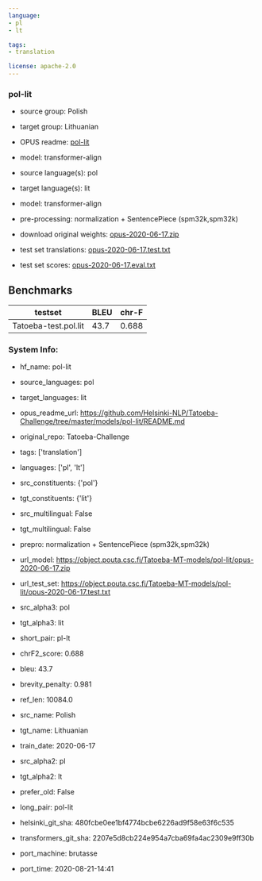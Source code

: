 ```yaml
---
language: 
- pl
- lt

tags:
- translation

license: apache-2.0
---
```


### pol-lit

* source group: Polish 
* target group: Lithuanian 
*  OPUS readme: [pol-lit](https://github.com/Helsinki-NLP/Tatoeba-Challenge/tree/master/models/pol-lit/README.md)

*  model: transformer-align
* source language(s): pol
* target language(s): lit
* model: transformer-align
* pre-processing: normalization + SentencePiece (spm32k,spm32k)
* download original weights: [opus-2020-06-17.zip](https://object.pouta.csc.fi/Tatoeba-MT-models/pol-lit/opus-2020-06-17.zip)
* test set translations: [opus-2020-06-17.test.txt](https://object.pouta.csc.fi/Tatoeba-MT-models/pol-lit/opus-2020-06-17.test.txt)
* test set scores: [opus-2020-06-17.eval.txt](https://object.pouta.csc.fi/Tatoeba-MT-models/pol-lit/opus-2020-06-17.eval.txt)

## Benchmarks

| testset               | BLEU  | chr-F |
|-----------------------|-------|-------|
| Tatoeba-test.pol.lit 	| 43.7 	| 0.688 |


### System Info: 
- hf_name: pol-lit

- source_languages: pol

- target_languages: lit

- opus_readme_url: https://github.com/Helsinki-NLP/Tatoeba-Challenge/tree/master/models/pol-lit/README.md

- original_repo: Tatoeba-Challenge

- tags: ['translation']

- languages: ['pl', 'lt']

- src_constituents: {'pol'}

- tgt_constituents: {'lit'}

- src_multilingual: False

- tgt_multilingual: False

- prepro:  normalization + SentencePiece (spm32k,spm32k)

- url_model: https://object.pouta.csc.fi/Tatoeba-MT-models/pol-lit/opus-2020-06-17.zip

- url_test_set: https://object.pouta.csc.fi/Tatoeba-MT-models/pol-lit/opus-2020-06-17.test.txt

- src_alpha3: pol

- tgt_alpha3: lit

- short_pair: pl-lt

- chrF2_score: 0.688

- bleu: 43.7

- brevity_penalty: 0.981

- ref_len: 10084.0

- src_name: Polish

- tgt_name: Lithuanian

- train_date: 2020-06-17

- src_alpha2: pl

- tgt_alpha2: lt

- prefer_old: False

- long_pair: pol-lit

- helsinki_git_sha: 480fcbe0ee1bf4774bcbe6226ad9f58e63f6c535

- transformers_git_sha: 2207e5d8cb224e954a7cba69fa4ac2309e9ff30b

- port_machine: brutasse

- port_time: 2020-08-21-14:41